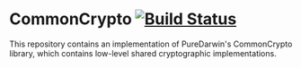 # CommonCrypto [![Build Status](https://travis-ci.org/PureDarwin/CommonCrypto.svg?branch=master)](https://travis-ci.org/PureDarwin/CommonCrypto)

This repository contains an implementation of PureDarwin's CommonCrypto library, which contains low-level shared cryptographic implementations.
